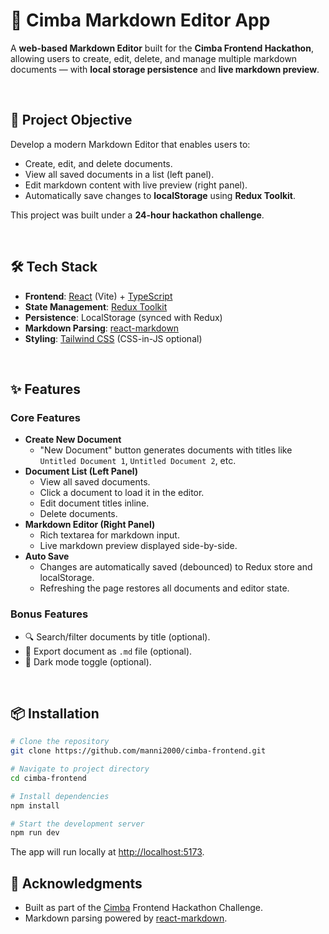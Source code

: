 # 📝 Cimba Markdown Editor App

A **web-based Markdown Editor** built for the **Cimba Frontend Hackathon**, allowing users to create, edit, delete, and manage multiple markdown documents — with **local storage persistence** and **live markdown preview**.

<br/>

## 🚀 Project Objective

Develop a modern Markdown Editor that enables users to:

- Create, edit, and delete documents.
- View all saved documents in a list (left panel).
- Edit markdown content with live preview (right panel).
- Automatically save changes to **localStorage** using **Redux Toolkit**.

This project was built under a **24-hour hackathon challenge**.

<br/>

## 🛠️ Tech Stack

- **Frontend**: [React](https://react.dev/) (Vite) + [TypeScript](https://www.typescriptlang.org/)
- **State Management**: [Redux Toolkit](https://redux-toolkit.js.org/)
- **Persistence**: LocalStorage (synced with Redux)
- **Markdown Parsing**: [react-markdown](https://github.com/remarkjs/react-markdown)
- **Styling**: [Tailwind CSS](https://tailwindcss.com/) (CSS-in-JS optional)

<br/>

## ✨ Features

### Core Features
- **Create New Document**  
  - "New Document" button generates documents with titles like `Untitled Document 1`, `Untitled Document 2`, etc.
- **Document List (Left Panel)**  
  - View all saved documents.
  - Click a document to load it in the editor.
  - Edit document titles inline.
  - Delete documents.
- **Markdown Editor (Right Panel)**  
  - Rich textarea for markdown input.
  - Live markdown preview displayed side-by-side.
- **Auto Save**  
  - Changes are automatically saved (debounced) to Redux store and localStorage.
  - Refreshing the page restores all documents and editor state.

### Bonus Features
- 🔍 Search/filter documents by title (optional).
- 📁 Export document as `.md` file (optional).
- 🌙 Dark mode toggle (optional).

<br/>

## 📦 Installation

```bash
# Clone the repository
git clone https://github.com/manni2000/cimba-frontend.git

# Navigate to project directory
cd cimba-frontend

# Install dependencies
npm install

# Start the development server
npm run dev
```

The app will run locally at [http://localhost:5173](http://localhost:5173).

## 🤝 Acknowledgments

- Built as part of the [Cimba](https://cimba.ai/) Frontend Hackathon Challenge.
- Markdown parsing powered by [react-markdown](https://github.com/remarkjs/react-markdown).

<br/> 
